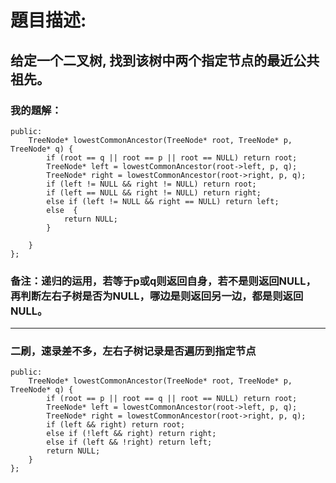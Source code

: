 # 題目描述:
## 给定一个二叉树, 找到该树中两个指定节点的最近公共祖先。
### 我的題解：
```class Solution {
public:
    TreeNode* lowestCommonAncestor(TreeNode* root, TreeNode* p, TreeNode* q) {
        if (root == q || root == p || root == NULL) return root;
        TreeNode* left = lowestCommonAncestor(root->left, p, q);
        TreeNode* right = lowestCommonAncestor(root->right, p, q);
        if (left != NULL && right != NULL) return root;
        if (left == NULL && right != NULL) return right;
        else if (left != NULL && right == NULL) return left;
        else  { 
            return NULL;
        }

    }
};
```
### **备注**：递归的运用，若等于p或q则返回自身，若不是则返回NULL，再判断左右子树是否为NULL，哪边是则返回另一边，都是则返回NULL。
***
### 二刷，速录差不多，左右子树记录是否遍历到指定节点
```class Solution {
public:
    TreeNode* lowestCommonAncestor(TreeNode* root, TreeNode* p, TreeNode* q) {
        if (root == p || root == q || root == NULL) return root;
        TreeNode* left = lowestCommonAncestor(root->left, p, q);
        TreeNode* right = lowestCommonAncestor(root->right, p, q);
        if (left && right) return root;
        else if (!left && right) return right;
        else if (left && !right) return left;
        return NULL;
    }
};
```